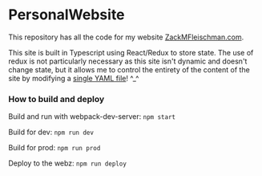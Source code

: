 # PersonalWebsite
This repository has all the code for my website [ZackMFleischman.com](www.zackmfleischman.com).

This site is built in Typescript using React/Redux to store state. The use of redux is not particularly necessary as this site isn't dynamic and doesn't change state, but it allows me to control the entirety of the content of the site by modifying a [single YAML file](https://github.com/ZackMFleischman/PersonalWebsite/blob/master/configs/store.yaml)! ^_^

### How to build and deploy

Build and run with webpack-dev-server: `npm start`

Build for dev: `npm run dev`

Build for prod: `npm run prod`

Deploy to the webz: `npm run deploy`
